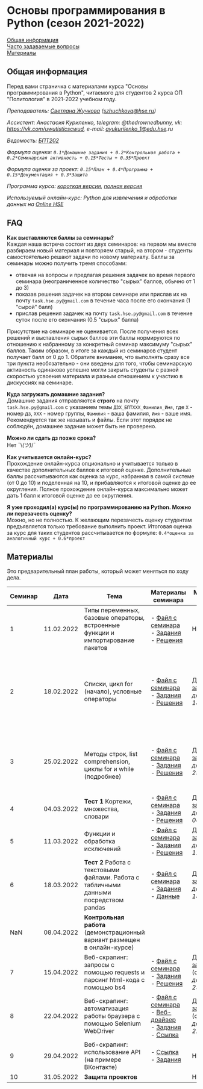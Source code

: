 # Основы программирования в Python (сезон 2021-2022)

[Общая информация](#general)  
[Часто задаваемые вопросы](#faq)  
[Материалы](#content)  

<a name="general"/>

## Общая информация

Перед вами страничка с материалами курса "Основы программирования в Python", читаемого для студентов 2 курса ОП "Политология" в 2021-2022 учебном году.

_Преподаватель: [Светлана Жучкова](https://www.hse.ru/staff/lanalob) (szhuchkova@hse.ru)_

_Ассистент: Анастасия Куриленко, telegram: @thedrownedbunny, vk: https://vk.com/uwutisticscwud, e-mail: ayukurilenko_1@edu.hse.ru_

_Ведомость: [БПТ202](https://docs.google.com/spreadsheets/d/1U59sauSqdKXbp0kNSorjWPna6jXvUYziPOtMe8cHoMk/edit?usp=sharing)_

_Формула оценки: `0.1*Домашние задания + 0.2*Контрольная работа + 0.2*Семинарская активность + 0.15*Тесты + 0.35*Проект`_

_Формула оценки за проект: `0.15*План + 0.4*Программа + 0.15*Документация + 0.3*Защита`_

_Программа курса: [короткая версия](https://www.hse.ru/edu/courses/470961871), [полная версия](http://lms.hse.ru/index.php?page=discipline_programs&page_point=summary&dp_id=900577)_

_Используемый онлайн-курс: Python для извлечения и обработки данных на [Online HSE](https://online.hse.ru/course/view.php?id=4945)_

<a name="faq"/>

## FAQ
**Как выставляются баллы за семинары?**  
Каждая наша встреча состоит из двух семинаров: на первом мы вместе разбираем новый материал и повторяем старый, на втором - студенты самостоятельно решают задачи по новому материалу. Баллы за семинары можно получить тремя способами: 
- отвечая на вопросы и предлагая решения задачек во время первого семинара (неограниченное количество "сырых" баллов, обычно от 1 до 3)
- показав решения задачек на втором семинаре или прислав их на почту `task.hse.py@gmail.com` в течение часа после его окончания (1 "сырой" балл)
- прислав решения задачек на почту `task.hse.py@gmail.com` в течение суток после его окончания (0.5 "сырых" балла)

Присутствие на семинаре не оценивается. После получения всех решений и выставления сырых баллов эти баллы нормируются по отношению к набранному за конкретный семинар максимуму "сырых" баллов. Таким образом, в итоге за каждый из семинаров студент получает балл от 0 до 1. Обратите внимание, что выполнять сразу все три пункта необязательно - они введены для того, чтобы семинарскую активность одинаково успешно могли закрыть студенты с разной скоростью усвоения материала и разным отношением к участию в дискуссиях на семинаре. 

**Куда загружать домашние задания?**  
Домашние задания отправляются **строго** на почту `task.hse.py@gmail.com` с указанием темы `ДЗX_БПТXXX_Фамилия_Имя`, где `Х` - номер дз, `ХХХ` - номер группы, `Фамилия` - ваша фамилия, `Имя` - ваше имя. Рекомендуется так же называть и файлы. Если этот порядок не соблюдён, домашнее задание может быть не проверено.

**Можно ли сдать дз позже срока?**  
Нет ¯\\_(ツ)_/¯ 

**Как учитывается онлайн-курс?**  
Прохождение онлайн-курса опционально и учитывается только в качестве дополнительных баллов к итоговой оценке. Дополнительные баллы рассчитываются как оценка за курс, набранная в самой системе (от 0 до 10) и поделенная на 10, и прибавляются к итоговой оценке до ее округления. Полное прохождение онлайн-курса максимально может дать 1 балл к итоговой оценке до ее округления.

**Я уже проходил(а) курс(ы) по программированию на Python. Можно ли перезачесть оценку?**  
Можно, но не полностью. К желающим перезачесть оценку студентам предъявляется только требование выполнить проект. Итоговая оценка за курс для таких студентов рассчитывается по формуле: `0.4*оценка за аналогичный курс + 0.6*проект`

<a name="content"/>

## Материалы

Это предварительный план работы, который может меняться по ходу дела.

| Семинар | Дата | Тема | Материалы семинара | Материалы на дом | Недели онлайн-курса |
|---------|------|------|--------------------|------------------|----------------| 
| 1 | 11.02.2022 | Типы переменных, базовые операторы, встроенные функции и импортирование пакетов | - [Файл с семинара](https://disk.yandex.ru/d/g5Vx0SaTSVSriw) <br> - [Задания](https://disk.yandex.ru/d/O4vuA20_sI8W8A) <br> - [Решения](https://disk.yandex.ru/d/_ghAePthQLSfZg) | Нет | Неделя 1. Переменные и арифметические действия |
| 2 | 18.02.2022 | Списки, цикл for (начало), условные операторы | - [Файл с семинара](https://disk.yandex.ru/d/Lmk8RCQrT7ojLQ) <br> - [Задания](https://disk.yandex.ru/d/7tSo-8MVHd6a9Q) <br> - [Решения](https://disk.yandex.ru/d/rYm8c0XYw8GFLA)| [Домашнее задание 1](https://yadi.sk/d/dG7bsqldUzZ6Wg) <br> *дедлайн: 18.02.22* | Неделя 2. Логический тип данных и условный оператор <br> Неделя 4. Введение в структурированные типы данных и цикл for <br> Неделя 5. Методы | 
| 3 | 25.02.2022 | <br> Методы строк, list comprehension, циклы for и while (подробнее) | - [Файл с семинара](https://disk.yandex.ru/d/FQ_Voi3-ifK72w) <br> - [Задания](https://disk.yandex.ru/d/h-wLQ3pwqMwR2g) <br> - [Решения](https://disk.yandex.ru/d/DRRpnejGbDo7_g)| [Домашнее задание 2](https://disk.yandex.ru/d/uRdCQWP8CUTY_g) <br> *дедлайн: 25.02.22* | Неделя 3. Цикл while <br> Неделя 4. Введение в структурированные типы данных и цикл for <br> Неделя 5. Методы | 
| 4 | 04.03.2022 | **Тест 1** Кортежи, множества, словари | - [Файл с семинара](https://disk.yandex.ru/d/NbiSs5gTWCmzFQ) <br> - [Задания](https://disk.yandex.ru/d/31gsk45dEyqUPQ) <br> - [Решения](https://disk.yandex.ru/d/Nv2Bht-hhkPo6A)| [Домашнее задание 3](https://disk.yandex.ru/d/5QCkl3rmlY115g) <br> *дедлайн: 04.03.2022* | Неделя 6. Неупорядоченные типы данных | 
| 5 | 11.03.2022 | Функции и обработка исключений | - [Файл с семинара](https://disk.yandex.ru/d/G-l8k6eed5xM7w) <br> - [Задания](https://disk.yandex.ru/d/jJL3i9yUb1rO9w) <br> - [Решения](https://disk.yandex.ru/d/P0N_jrWPrCPhUA) | [Домашнее задание 4](https://disk.yandex.ru/d/cdpvEXkP0KqGSQ) <br> *дедлайн: 11.03.2022* | Неделя 8. Функции | 
| 6 | 18.03.2022 | **Тест 2** Работа с текстовыми файлами. Работа с табличными данными посредством pandas | - [Файл с семинара](https://disk.yandex.ru/d/F1tugqOnrfF4yA) <br> - [Задания](https://disk.yandex.ru/d/MUI3fkVvX5Uvvg) <br> - [Данные](https://disk.yandex.ru/d/Dj1b0MTohd7B5g) | [Домашнее задание 5](https://disk.yandex.ru/d/NYexZ4VU6fPUHg) <br> *дедлайн: 18.03.2022* | Неделя 9. Текстовые файлы и таблицы |
| NaN | 08.04.2022 | **Контрольная работа** (демонстрационный вариант размещен в онлайн-курсе) |  |  |  |
| 7 | 15.04.2022 | Веб-скрапинг: запросы с помощью requests и парсинг html-кода с помощью bs4 | - [Файл с семинара](https://disk.yandex.ru/d/aYgxYMr-q8g1_A) <br> - [Задания](https://disk.yandex.ru/d/rgbS0ByiqLpZRQ) <br> - [Решения](https://disk.yandex.ru/d/Vsy917lIpF3v7Q) | [Домашнее задание 6](https://disk.yandex.ru/d/rC3rLQX9FoCFsQ) (опциональное) <br> *дедлайн: 25.03.2022* | Неделя 10. Скрейпинг: сбор ссылок с сайта  <br> Неделя 11. Подведение итогов|
| 8 | 22.04.2022 | Веб-скрапинг: автоматизация работы браузера с помощью Selenium WebDriver | - [Файл с семинара](https://disk.yandex.ru/d/Cshx6iOoubsZ6Q)<br> - [Веб-драйвер](https://chromedriver.chromium.org/) <br> - [Задания](https://disk.yandex.ru/d/11mpGuRs2fPtUA) <br> - [Ссылка](http://cikrf.ru/digital-services/naydi-svoy-izbiratelnyy-uchastok/)| [Домашнее задание 7](https://disk.yandex.ru/d/ufBFOW76T58zkg) (опциональное) <br> *дедлайн: 22.04.2022* | TBA |
| 9 | 29.04.2022 | Веб-скрапинг: использование API (на примере ВКонтакте)| - [Ссылка](https://vk.com/hseteachers) <br> - [Задания](https://disk.yandex.ru/d/nPzcprn1VTtSfA) | Нет | TBA |
| 10 | 31.05.2022 | **Защита проектов** |  | Нет | Нет |
